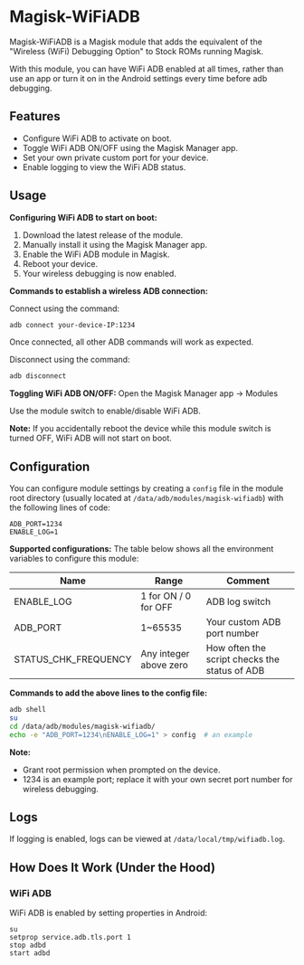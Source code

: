 # Magisk-WiFiADB

Magisk-WiFiADB is a Magisk module that adds the equivalent of the "Wireless (WiFi) Debugging Option" to Stock ROMs running Magisk.

With this module, you can have WiFi ADB enabled at all times, rather than use an app or turn it on in the Android settings every time before adb debugging.

## Features

- Configure WiFi ADB to activate on boot.
- Toggle WiFi ADB ON/OFF using the Magisk Manager app.
- Set your own private custom port for your device.
- Enable logging to view the WiFi ADB status.

## Usage

**Configuring WiFi ADB to start on boot:**

1. Download the latest release of the module.
2. Manually install it using the Magisk Manager app.
3. Enable the WiFi ADB module in Magisk.
4. Reboot your device.
5. Your wireless debugging is now enabled.

**Commands to establish a wireless ADB connection:**

Connect using the command:
```bash
adb connect your-device-IP:1234
```
Once connected, all other ADB commands will work as expected.

Disconnect using the command:
```bash
adb disconnect
```

**Toggling WiFi ADB ON/OFF:**
Open the Magisk Manager app -> Modules

Use the module switch to enable/disable WiFi ADB.

**Note:** If you accidentally reboot the device while this module switch is turned OFF, WiFi ADB will not start on boot.

## Configuration

You can configure module settings by creating a `config` file in the module root directory (usually located at `/data/adb/modules/magisk-wifiadb`) with the following lines of code:
```
ADB_PORT=1234
ENABLE_LOG=1
```

**Supported configurations:**
The table below shows all the environment variables to configure this module:

| Name                   | Range              | Comment                     |
|------------------------|-------------------|-----------------------------|
| ENABLE_LOG             | 1 for ON / 0 for OFF | ADB log switch              |
| ADB_PORT               | 1~65535           | Your custom ADB port number |
| STATUS_CHK_FREQUENCY   | Any integer above zero | How often the script checks the status of ADB |

**Commands to add the above lines to the config file:**
```bash
adb shell
su
cd /data/adb/modules/magisk-wifiadb/
echo -e "ADB_PORT=1234\nENABLE_LOG=1" > config  # an example 
```

**Note:**
- Grant root permission when prompted on the device.
- 1234 is an example port; replace it with your own secret port number for wireless debugging.

## Logs

If logging is enabled, logs can be viewed at `/data/local/tmp/wifiadb.log`.

## How Does It Work (Under the Hood)

### WiFi ADB

WiFi ADB is enabled by setting properties in Android:
```shell
su
setprop service.adb.tls.port 1
stop adbd
start adbd
```
